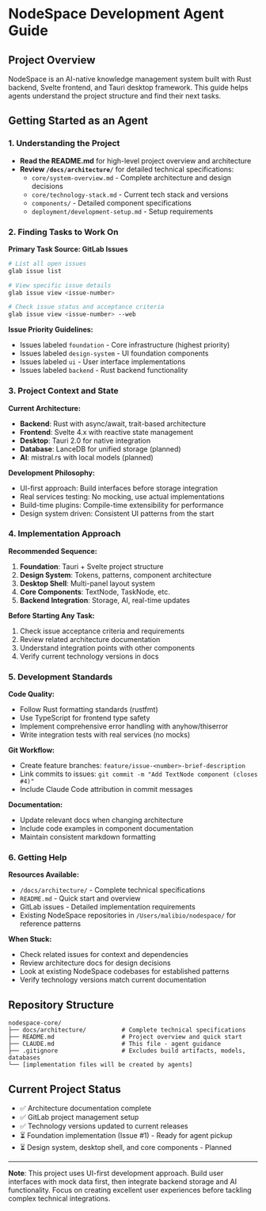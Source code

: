 # NodeSpace Development Agent Guide

## Project Overview

NodeSpace is an AI-native knowledge management system built with Rust backend, Svelte frontend, and Tauri desktop framework. This guide helps agents understand the project structure and find their next tasks.

## Getting Started as an Agent

### 1. Understanding the Project
- **Read the README.md** for high-level project overview and architecture
- **Review `/docs/architecture/`** for detailed technical specifications:
  - `core/system-overview.md` - Complete architecture and design decisions
  - `core/technology-stack.md` - Current tech stack and versions
  - `components/` - Detailed component specifications
  - `deployment/development-setup.md` - Setup requirements

### 2. Finding Tasks to Work On

**Primary Task Source: GitLab Issues**
```bash
# List all open issues
glab issue list

# View specific issue details
glab issue view <issue-number>

# Check issue status and acceptance criteria
glab issue view <issue-number> --web
```

**Issue Priority Guidelines:**
- Issues labeled `foundation` - Core infrastructure (highest priority)
- Issues labeled `design-system` - UI foundation components
- Issues labeled `ui` - User interface implementations
- Issues labeled `backend` - Rust backend functionality

### 3. Project Context and State

**Current Architecture:**
- **Backend**: Rust with async/await, trait-based architecture
- **Frontend**: Svelte 4.x with reactive state management
- **Desktop**: Tauri 2.0 for native integration
- **Database**: LanceDB for unified storage (planned)
- **AI**: mistral.rs with local models (planned)

**Development Philosophy:**
- UI-first approach: Build interfaces before storage integration
- Real services testing: No mocking, use actual implementations
- Build-time plugins: Compile-time extensibility for performance
- Design system driven: Consistent UI patterns from the start

### 4. Implementation Approach

**Recommended Sequence:**
1. **Foundation**: Tauri + Svelte project structure
2. **Design System**: Tokens, patterns, component architecture
3. **Desktop Shell**: Multi-panel layout system
4. **Core Components**: TextNode, TaskNode, etc.
5. **Backend Integration**: Storage, AI, real-time updates

**Before Starting Any Task:**
1. Check issue acceptance criteria and requirements
2. Review related architecture documentation
3. Understand integration points with other components
4. Verify current technology versions in docs

### 5. Development Standards

**Code Quality:**
- Follow Rust formatting standards (rustfmt)
- Use TypeScript for frontend type safety
- Implement comprehensive error handling with anyhow/thiserror
- Write integration tests with real services (no mocks)

**Git Workflow:**
- Create feature branches: `feature/issue-<number>-brief-description`
- Link commits to issues: `git commit -m "Add TextNode component (closes #4)"`
- Include Claude Code attribution in commit messages

**Documentation:**
- Update relevant docs when changing architecture
- Include code examples in component documentation
- Maintain consistent markdown formatting

### 6. Getting Help

**Resources Available:**
- `/docs/architecture/` - Complete technical specifications
- `README.md` - Quick start and overview
- GitLab issues - Detailed implementation requirements
- Existing NodeSpace repositories in `/Users/malibio/nodespace/` for reference patterns

**When Stuck:**
- Check related issues for context and dependencies
- Review architecture docs for design decisions
- Look at existing NodeSpace codebases for established patterns
- Verify technology versions match current documentation

## Repository Structure

```
nodespace-core/
├── docs/architecture/          # Complete technical specifications
├── README.md                   # Project overview and quick start
├── CLAUDE.md                   # This file - agent guidance
├── .gitignore                  # Excludes build artifacts, models, databases
└── [implementation files will be created by agents]
```

## Current Project Status

- ✅ Architecture documentation complete
- ✅ GitLab project management setup
- ✅ Technology versions updated to current releases
- ⏳ Foundation implementation (Issue #1) - Ready for agent pickup
- ⏳ Design system, desktop shell, and core components - Planned

---

**Note**: This project uses UI-first development approach. Build user interfaces with mock data first, then integrate backend storage and AI functionality. Focus on creating excellent user experiences before tackling complex technical integrations.